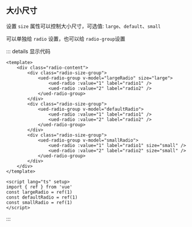 ## 大小尺寸

设置 `size` 属性可以控制大小尺寸，可选值: `large`、`default`、`small`

可以单独给 `radio` 设置，也可以给 `radio-group`设置

<div class="common-content radio-content">
  <div class="radio-size-group">
    <ued-radio-group v-model="largeRadio" size="large">
      <ued-radio :value="1" label="radio1" />
      <ued-radio :value="2" label="radio2" />
    </ued-radio-group>
  </div>
  <div class="radio-size-group">
    <ued-radio-group v-model="defaultRadio">
      <ued-radio :value="1" label="radio1" />
      <ued-radio :value="2" label="radio2" />
    </ued-radio-group>
  </div>
  <div class="radio-size-group">
    <ued-radio-group v-model="smallRadio">
      <ued-radio :value="1" label="radio1" size="small" />
      <ued-radio :value="2" label="radio2" size="small" />
    </ued-radio-group>
  </div>
</div>

::: details 显示代码

```vue
<template>
	<div class="radio-content">
		<div class="radio-size-group">
			<ued-radio-group v-model="largeRadio" size="large">
				<ued-radio :value="1" label="radio1" />
				<ued-radio :value="2" label="radio2" />
			</ued-radio-group>
		</div>
		<div class="radio-size-group">
			<ued-radio-group v-model="defaultRadio">
				<ued-radio :value="1" label="radio1" />
				<ued-radio :value="2" label="radio2" />
			</ued-radio-group>
		</div>
		<div class="radio-size-group">
			<ued-radio-group v-model="smallRadio">
				<ued-radio :value="1" label="radio1" size="small" />
				<ued-radio :value="2" label="radio2" size="small" />
			</ued-radio-group>
		</div>
	</div>
</template>

<script lang="ts" setup>
import { ref } from 'vue'
const largeRadio = ref(1)
const defaultRadio = ref(1)
const smallRadio = ref(1)
</script>
```

:::
